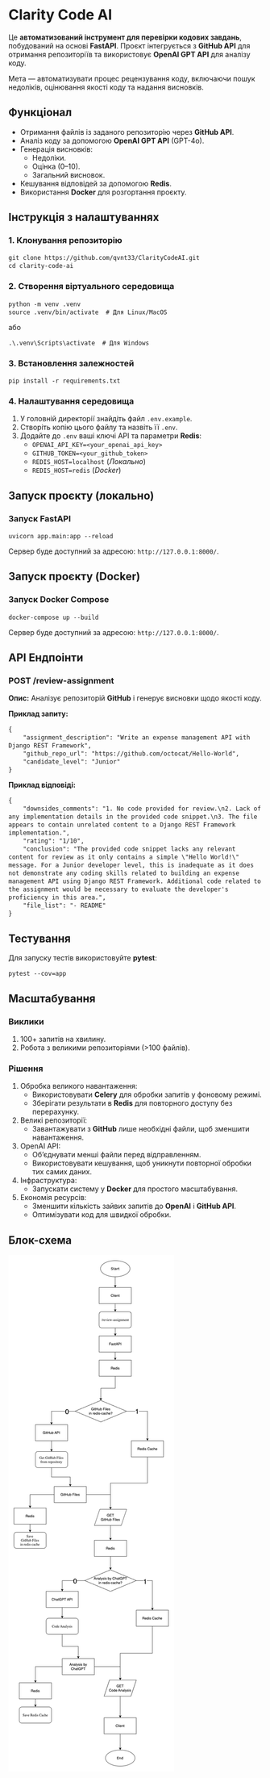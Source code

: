 # **Clarity Code AI**

Це **автоматизований інструмент для перевірки кодових завдань**, побудований на основі **FastAPI**.
Проєкт інтегрується з **GitHub API** для отримання репозиторіїв та використовує **OpenAI GPT API** для аналізу коду.

Мета — автоматизувати процес рецензування коду, включаючи пошук недоліків, оцінювання якості коду та надання висновків.


## **Функціонал**

- Отримання файлів із заданого репозиторію через **GitHub API**.
- Аналіз коду за допомогою **OpenAI GPT API** (GPT-4o).
- Генерація висновків:
	- Недоліки.
	- Оцінка (0–10).
	- Загальний висновок.
- Кешування відповідей за допомогою **Redis**.
- Використання **Docker** для розгортання проєкту.

## Інструкція з налаштуванняx

### 1. Клонування репозиторію
```
git clone https://github.com/qvnt33/ClarityCodeAI.git
cd clarity-code-ai
```

### 2. Створення віртуального середовища
```
python -m venv .venv
source .venv/bin/activate  # Для Linux/MacOS
```

або

```
.\.venv\Scripts\activate  # Для Windows
```

### 3. Встановлення залежностей

```
pip install -r requirements.txt
```

### 4. Налаштування середовища

1. У головній директорії знайдіть файл `.env.example`.
2. Створіть копію цього файлу та назвіть її `.env`.
3. Додайте до `.env` ваші ключі API та параметри **Redis**:
	- `OPENAI_API_KEY=<your_openai_api_key>`
	- `GITHUB_TOKEN=<your_github_token>`
	- `REDIS_HOST=localhost` (*Локально*)
	- `REDIS_HOST=redis` (*Docker*)

## Запуск проєкту (локально)

### Запуск FastAPI

```
uvicorn app.main:app --reload
```
Сервер буде доступний за адресою: `http://127.0.0.1:8000/`.

## Запуск проєкту (Docker)

### Запуск Docker Compose
```
docker-compose up --build
```
Сервер буде доступний за адресою: `http://127.0.0.1:8000/`.


## API Ендпоінти

### POST /review-assignment

**Опис:**
Аналізує репозиторій **GitHub** і генерує висновки щодо якості коду.

**Приклад запиту:**

```
{
    "assignment_description": "Write an expense management API with Django REST Framework",
    "github_repo_url": "https://github.com/octocat/Hello-World",
    "candidate_level": "Junior"
}
```

**Приклад відповіді:**

```
{
    "downsides_comments": "1. No code provided for review.\n2. Lack of any implementation details in the provided code snippet.\n3. The file appears to contain unrelated content to a Django REST Framework implementation.",
    "rating": "1/10",
    "conclusion": "The provided code snippet lacks any relevant content for review as it only contains a simple \"Hello World!\" message. For a Junior developer level, this is inadequate as it does not demonstrate any coding skills related to building an expense management API using Django REST Framework. Additional code related to the assignment would be necessary to evaluate the developer's proficiency in this area.",
    "file_list": "- README"
}
```

## Тестування
Для запуску тестів використовуйте **pytest**:

```
pytest --cov=app
```

## Масштабування

### Виклики

1.	100+ запитів на хвилину.
2.	Робота з великими репозиторіями (>100 файлів).

### Рішення

1. Обробка великого навантаження:
	- Використовувати **Celery** для обробки запитів у фоновому режимі.
	- Зберігати результати в **Redis** для повторного доступу без перерахунку.
2. Великі репозиторії:
	- Завантажувати з **GitHub** лише необхідні файли, щоб зменшити навантаження.
3.	OpenAI API:
	- Обʼєднувати менші файли перед відправленням.
	- Використовувати кешування, щоб уникнути повторної обробки тих самих даних.
4. Інфраструктура:
	- Запускати систему у **Docker** для простого масштабування.
5.	Економія ресурсів:
	- Зменшити кількість зайвих запитів до **OpenAI** і **GitHub API**.
	- Оптимізувати код для швидкої обробки.


## Блок-схема

![ClarityCodeAI](docs/api_flowchart.png)
